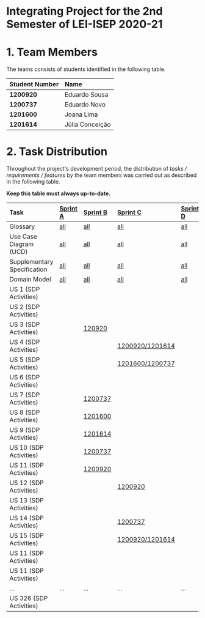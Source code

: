 # Integrating Project for the 2nd Semester of LEI-ISEP 2020-21 

# 1. Team Members

The teams consists of students identified in the following table. 

| Student Number   | Name                        |
| :--------------- | :-------------------------- |
| **1200920**      | Eduardo Sousa               |
| **1200737**      | Eduardo Novo                |
| **1201600**      | Joana Lima                  |
| **1201614**      | Júlia Conceição             |




# 2. Task Distribution ###


Throughout the project's development period, the distribution of _tasks / requirements / features_ by the team members was carried out as described in the following table. 

**Keep this table must always up-to-date.**

| Task                           | [Sprint A](SprintA/README.md)  | [Sprint B](SprintB/README.md)                  | [Sprint C](SprintC/README.md)           | [Sprint D](SprintD/README.md)  |
| :----------------------------- | :----------------------------- | :-----------------------------------------     | :-----------------------------          | :----------------------------- |
| Glossary                       | [all](SprintA/Glossary.md)     | [all](SprintB/Glossary.md)                     | [all](SprintC/Glossary.md)              | [all](SprintD/Glossary.md)     |
| Use Case Diagram (UCD)         | [all](SprintA/UCD.md)          | [all](SprintB/UCD.md)                          | [all](SprintC/UCD.md)                   | [all](SprintD/UCD.md)          |
| Supplementary Specification    | [all](SprintA/FURPS.md)        | [all](SprintB/FURPS.md)                        | [all](SprintC/FURPS.md)                 | [all](SprintD/FURPS.md)        |
| Domain Model                   | [all](SprintA/DM.md)           | [all](SprintB/DM.md)                           | [all](SprintC/DM.md)                    | [all](SprintD/DM.md)           |
| US 1 (SDP Activities)          |                                |                                                |                                         |                                |
| US 2 (SDP Activities)          |                                |                                                |                                         |                                |
| US 3 (SDP Activities)          |                                | [120920](SprintB/US03/US3.md)                  |                                         |                                |
| US 4 (SDP Activities)          |                                |                                                | [1200920/1201614](SprintC/US04/US4.md)  |                                |
| US 5 (SDP Activities)          |                                |                                                | [1201600/1200737](SprintC/US05/US5.md)  |                                |
| US 6 (SDP Activities)          |                                |                                                |                                         |                                |
| US 7 (SDP Activities)          |                                | [1200737](SprintB/US7/US7_RegisterEmployee.md) |                                         |                                |
| US 8 (SDP Activities)          |                                | [1201600](SprintB/US08/US8.md)                 |                                         |                                |
| US 9 (SDP Activities)          |                                | [1201614](SprintB/US09/US9.md)                 |                                         |                                |
| US 10 (SDP Activities)         |                                | [1200737](SprintB/US10/US10.md)                |                                         |                                |
| US 11 (SDP Activities)         |                                | [1200920](SprintB/US11/US11_CreateCategory.md) |                                         |                                |
| US 12 (SDP Activities)         |                                |                                                | [1200920](SprintC/US12/US12.md)         |                                |
| US 13 (SDP Activities)         |                                |                                                |                                         |                                |
| US 14 (SDP Activities)         |                                |                                                | [1200737](SprintC/US14/US14.md)         |                                |
| US 15 (SDP Activities)         |                                |                                                | [1200920/1201614](SprintC/US15/US15.md) |                                |
| US 11 (SDP Activities)         |                                |                                                |                                         |                                |
| US 11 (SDP Activities)         |                                |                                                |                                         |                                |
| ...                            | ...                            | ...                                            | ...                                     | ...                            |
| US 326 (SDP Activities)        |                                |                                                |                                         |                                |

